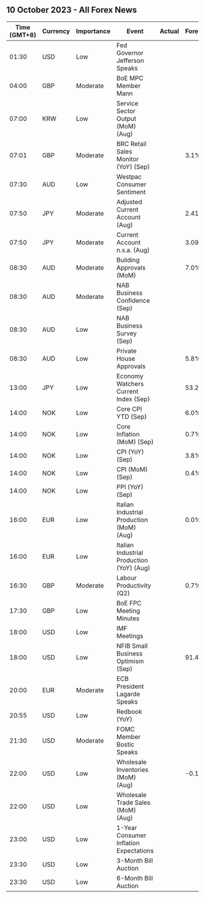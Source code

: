 ## 10 October 2023 - All Forex News

| Time (GMT+8) | Currency | Importance | Event | Actual | Forecast | Previous |
|------|----------|------------|-------|--------|----------|----------|
| 01:30 | USD | Low | Fed Governor Jefferson Speaks |  |  |  |
| 04:00 | GBP | Moderate | BoE MPC Member Mann |  |  |  |
| 07:00 | KRW | Low | Service Sector Output (MoM) (Aug) |  |  | 0.4% |
| 07:01 | GBP | Moderate | BRC Retail Sales Monitor (YoY) (Sep) |  | 3.1% | 4.3% |
| 07:30 | AUD | Low | Westpac Consumer Sentiment |  |  | -1.5% |
| 07:50 | JPY | Moderate | Adjusted Current Account (Aug) |  | 2.41T | 2.77T |
| 07:50 | JPY | Moderate | Current Account n.s.a. (Aug) |  | 3.091T | 2.772T |
| 08:30 | AUD | Moderate | Building Approvals (MoM) |  | 7.0% | -8.1% |
| 08:30 | AUD | Moderate | NAB Business Confidence (Sep) |  |  | 2 |
| 08:30 | AUD | Low | NAB Business Survey (Sep) |  |  | 13 |
| 08:30 | AUD | Low | Private House Approvals |  | 5.8% | 0.1% |
| 13:00 | JPY | Low | Economy Watchers Current Index (Sep) |  | 53.2 | 53.6 |
| 14:00 | NOK | Low | Core CPI YTD (Sep) |  | 6.0% | 6.3% |
| 14:00 | NOK | Low | Core Inflation (MoM) (Sep) |  | 0.7% | -0.6% |
| 14:00 | NOK | Low | CPI (YoY) (Sep) |  | 3.8% | 4.8% |
| 14:00 | NOK | Low | CPI (MoM) (Sep) |  | 0.4% | -0.8% |
| 14:00 | NOK | Low | PPI (YoY) (Sep) |  |  | -37.4% |
| 16:00 | EUR | Low | Italian Industrial Production (MoM) (Aug) |  | 0.0% | -0.7% |
| 16:00 | EUR | Low | Italian Industrial Production (YoY) (Aug) |  |  | -2.1% |
| 16:30 | GBP | Moderate | Labour Productivity (Q2) |  | 0.7% | -1.4% |
| 17:30 | GBP | Low | BoE FPC Meeting Minutes |  |  |  |
| 18:00 | USD | Low | IMF Meetings |  |  |  |
| 18:00 | USD | Low | NFIB Small Business Optimism (Sep) |  | 91.4 | 91.3 |
| 20:00 | EUR | Moderate | ECB President Lagarde Speaks |  |  |  |
| 20:55 | USD | Low | Redbook (YoY) |  |  | 3.5% |
| 21:30 | USD | Moderate | FOMC Member Bostic Speaks |  |  |  |
| 22:00 | USD | Low | Wholesale Inventories (MoM) (Aug) |  | -0.1% | -0.2% |
| 22:00 | USD | Low | Wholesale Trade Sales (MoM) (Aug) |  |  | 0.8% |
| 23:00 | USD | Low | 1-Year Consumer Inflation Expectations |  |  | 3.63% |
| 23:30 | USD | Low | 3-Month Bill Auction |  |  | 5.345% |
| 23:30 | USD | Low | 6-Month Bill Auction |  |  | 5.340% |
